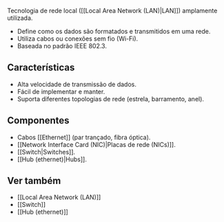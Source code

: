 Tecnologia de rede local ([[Local Area Network (LAN)|LAN]]) amplamente utilizada.
* Define como os dados são formatados e transmitidos em uma rede.
* Utiliza cabos ou conexões sem fio (Wi-Fi).
* Baseada no padrão IEEE 802.3.
## Características
* Alta velocidade de transmissão de dados.
* Fácil de implementar e manter.
* Suporta diferentes topologias de rede (estrela, barramento, anel).
## Componentes
* Cabos [[Ethernet]] (par trançado, fibra óptica).
* [[Network Interface Card (NIC)|Placas de rede (NICs)]].
* [[Switch|Switches]].
* [[Hub (ethernet)|Hubs]].
## Ver também
* [[Local Area Network (LAN)]]
* [[Switch]]
* [[Hub (ethernet)]]